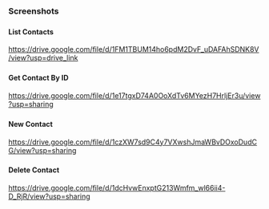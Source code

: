 ### Screenshots
###
#### List Contacts
https://drive.google.com/file/d/1FM1TBUM14ho6pdM2DvF_uDAFAhSDNK8V/view?usp=drive_link
###
#### Get Contact By ID
https://drive.google.com/file/d/1e17tgxD74A0OoXdTv6MYezH7HrljEr3u/view?usp=sharing

###
#### New Contact
https://drive.google.com/file/d/1czXW7sd9C4y7VXwshJmaWBvDOxoDudCG/view?usp=sharing
###
#### Delete Contact
https://drive.google.com/file/d/1dcHvwEnxptG213Wmfm_wl66ii4-D_RjR/view?usp=sharing